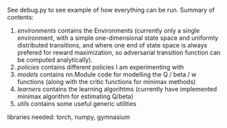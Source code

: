 See debug.py to see example of how everything can be run. Summary of contents:

1. *environments* contains the Environments (currently only a single environment, with a simple one-dimensional state space and uniformly distributed transitions, and where one end of state space is always prefered for reward maximization, so adversarial transition function can be computed analytically).
2. *policies* contains different policies I am experimenting with
3. *models* contains nn.Module code for modelling the Q / beta / w functions (along with the critic functions for minimax methods)
4. *learners* contains the learning algorihtms (currently have implemented minimax algorithm for estimating Q/beta)
5. *utils* contains some useful generic utilities

libraries needed: torch, numpy, gymnasium
